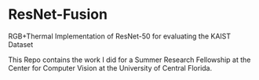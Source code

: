 # ResNet-Fusion
RGB+Thermal Implementation of ResNet-50 for evaluating the KAIST Dataset

This Repo contains the work I did for a Summer Research Fellowship at the Center for Computer Vision at the University of Central Florida. 
